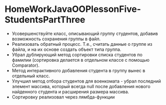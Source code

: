 # HomeWorkJavaOOPlessonFive-StudentsPartThree

- Усовершенствуйте класс, описывающий группу студентов, добавив возможность сохранения группы в файл.
- Реализовать обратный процесс. Т.е., считать данные о группе из файла, и на их основе создать объект типа группа.
- Убрал дублирующий метод сортировки списка студентов по фамилии (сортировка делается в отдельном классе с помощью Comparator).
- Метод интерактивного добавления студента в группу вынес в отдельный класс.
- Улучшил метод отбора студентов для военкомата - убрал последний элемент массива, который всегда null после добавления нового
найденного студента и расширения размера массива.
- Сортировку реализовал через лямбда-функции

